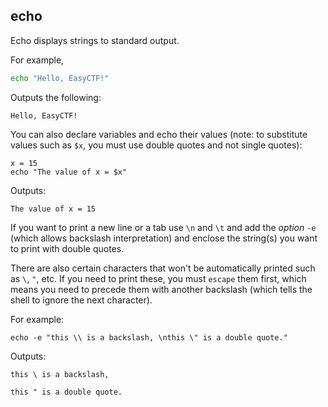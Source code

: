 ## echo

Echo displays strings to standard output.

For example,

```bash
echo "Hello, EasyCTF!"
```
	
Outputs the following:

	Hello, EasyCTF!
	
You can also declare variables and echo their values (note: to substitute values such as `$x`, you must use double quotes and not single quotes):

	x = 15
	echo "The value of x = $x"
	
Outputs:

	The value of x = 15

If you want to print a new line or a tab use `\n` and `\t` and add the *option* `-e` (which allows backslash interpretation) and enclose the string(s) you want to print with double quotes.

There are also certain characters that won't be automatically printed such as `\`, `"`, etc. If you need to print these, you must `escape` them first, which means you need to precede them with another backslash (which tells the shell to ignore the next character). 


For example:

	echo -e "this \\ is a backslash, \nthis \" is a double quote."

Outputs:

	this \ is a backslash,
	
	this " is a double quote.